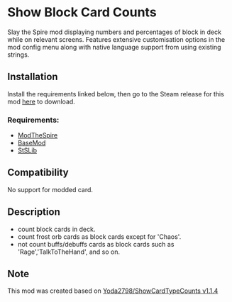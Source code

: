 # Show Block Card Counts
Slay the Spire mod displaying numbers and percentages of block in deck while on relevant screens. Features extensive customisation options in the mod config menu along with native language support from using existing strings.

## Installation
Install the requirements linked below, then go to the Steam release for this mod [here](https//www.google.com) to download.

### Requirements:
* [ModTheSpire](https://steamcommunity.com/sharedfiles/filedetails/?id=1605060445&searchtext=)
* [BaseMod](https://steamcommunity.com/sharedfiles/filedetails/?id=1605833019&searchtext=)
* [StSLib](https://steamcommunity.com/sharedfiles/filedetails/?id=1609158507&searchtext=)

## Compatibility
No support for modded card.


## Description
* count block cards in deck.
* count frost orb cards as block cards except for 'Chaos'.
* not count buffs/debuffs cards as block cards such as 'Rage','TalkToTheHand', and so on.

## Note
This mod was created based on [Yoda2798/ShowCardTypeCounts v1.1.4](https://github.com/Yoda2798/ShowCardTypeCounts)
